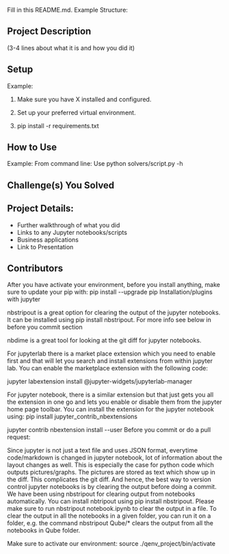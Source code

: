 Fill in this README.md. Example Structure:

## Project Description 
(3-4 lines about what it is and how you did it)

## Setup
Example:
1. Make sure you have X installed and configured.

2. Set up your preferred virtual environment.

3. pip install -r requirements.txt

## How to Use
Example:
From command line: Use python solvers/script.py -h

## Challenge(s) You Solved

## Project Details: 
  - Further walkthrough of what you did 
  - Links to any Jupyter notebooks/scripts
  - Business applications
  - Link to Presentation

## Contributors 

After you have activate your environment, before you install anything, make sure to update your pip with: pip install --upgrade pip
Installation/plugins with jupyter

nbstripout is a great option for clearing the output of the jupyter notebooks. It can be installed using pip install nbstripout. For more info see below in before you commit section

nbdime is a great tool for looking at the git diff for jupyter notebooks.

For jupyterlab there is a market place extension which you need to enable first and that will let you search and install extensions from within jupyter lab. You can enable the marketplace extension with the following code:

jupyter labextension install @jupyter-widgets/jupyterlab-manager

For jupyter notebook, there is a similar extension but that just gets you all the extension in one go and lets you enable or disable them from the jupyter home page toolbar. You can install the extension for the jupyter notebook using: pip install jupyter_contrib_nbextensions

jupyter contrib nbextension install --user
Before you commit or do a pull request:

Since jupyter is not just a text file and uses JSON format, everytime code/markdown is changed in jupyter notebook, lot of information about the layout changes as well. This is especially the case for python code which outputs pictures/graphs. The pictures are stored as text which show up in the diff. This complicates the git diff. And hence, the best way to version control jupyter notebooks is by clearing the output before doing a commit. We have been using nbstripout for clearing output from notebooks automatically. You can install nbtripout using pip install nbstripout. Please make sure to run nbstripout notebook.ipynb to clear the output in a file. To clear the output in all the notebooks in a given folder, you can run it on a folder, e.g. the command nbstripout Qube/* clears the output from all the notebooks in Qube folder.

Make sure to activate our environment: source ./qenv_project/bin/activate
